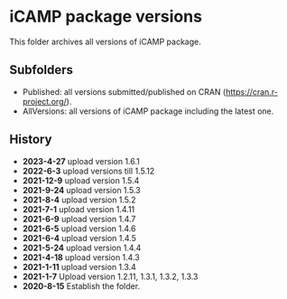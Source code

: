 # iCAMP package versions
This folder archives all versions of iCAMP package.
## Subfolders
- Published: all versions submitted/published on CRAN (https://cran.r-project.org/).
- AllVersions: all versions of iCAMP package including the latest one.
## History
- **2023-4-27** upload version 1.6.1
- **2022-6-3** upload versions till 1.5.12
- **2021-12-9** upload version 1.5.4
- **2021-9-24** upload version 1.5.3
- **2021-8-4** upload version 1.5.2
- **2021-7-1** upload version 1.4.11
- **2021-6-9** upload version 1.4.7
- **2021-6-5** upload version 1.4.6
- **2021-6-4** upload version 1.4.5
- **2021-5-24** upload version 1.4.4
- **2021-4-18** upload version 1.4.3
- **2021-1-11** upload version 1.3.4
- **2021-1-7** Upload version 1.2.11, 1.3.1, 1.3.2, 1.3.3
- **2020-8-15** Establish the folder.

